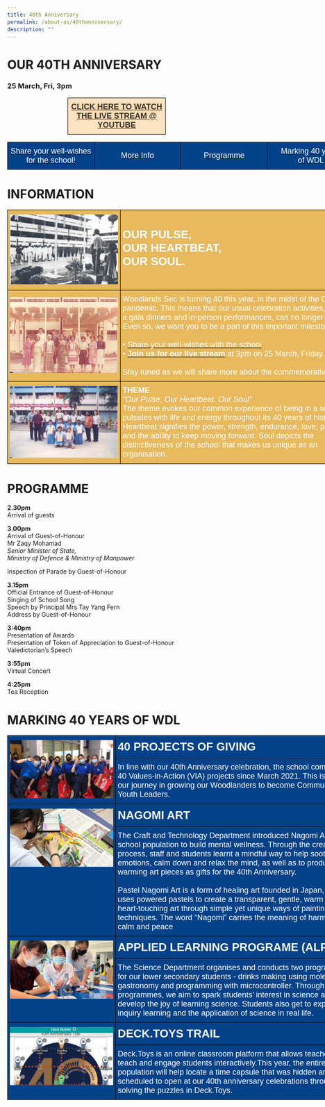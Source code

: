 ```yaml
---
title: 40th Anniversary
permalink: /about-us/40thanniversary/
description: ""
---
```





# OUR 40TH ANNIVERSARY

### 25 March, Fri, 3pm

<style type="text/css">
.tg  {border-collapse:collapse;border-spacing:0;margin:0px auto;}
.tg td{border-color:black;border-style:solid;border-width:1px;font-family:Arial, sans-serif;font-size:14px;
  overflow:hidden;padding:10px 5px;word-break:normal;}
.tg th{border-color:black;border-style:solid;border-width:1px;font-family:Arial, sans-serif;font-size:14px;
  font-weight:normal;overflow:hidden;padding:10px 5px;word-break:normal;}
.tg .tg-99fv{background-color:#fee3c2;font-size:18px;font-weight:bold;text-align:center;vertical-align:middle}
</style>
<table class="tg" style="undefined;table-layout: fixed; width: 226px">
<colgroup>
<col style="width: 226px">
</colgroup>
<tbody>
  <tr>
    <td class="tg-99fv"><a href="youtube.com/watch?v=ScC1__7yNEo"><span style="color:#343434;background-color:#FEDBAF">CLICK HERE TO WATCH THE LIVE STREAM @ YOUTUBE</span></a></td>
  </tr>
</tbody>
</table>

<br>

<style type="text/css">
.tg  {border-collapse:collapse;border-spacing:0;margin:0px auto;}
.tg td{border-color:black;border-style:solid;border-width:1px;font-family:Arial, sans-serif;font-size:14px;
  overflow:hidden;padding:10px 5px;word-break:normal;}
.tg th{border-color:black;border-style:solid;border-width:1px;font-family:Arial, sans-serif;font-size:14px;
  font-weight:normal;overflow:hidden;padding:10px 5px;word-break:normal;}
.tg .tg-fj82{background-color:#034289;color:#ffffff;font-size:18px;text-align:center;vertical-align:middle}
</style>
<table style="undefined;table-layout: fixed; width: 800px" class="tg">
<colgroup>
<col style="width: 200px">
<col style="width: 200px">
<col style="width: 200px">
<col style="width: 200px">
</colgroup>
<tbody>
	<tr>
		<td class="tg-fj82"><a href="https://padlet.com/WDL/40thanniversary"><span style="color:#FFF;background-color:#034289">Share your well-wishes for the school!</span></a></td>
    <td class="tg-fj82"><a href="#1"><span style="color:#FFF;background-color:#034289">More Info</span></a></td>
    <td class="tg-fj82"><a href="#2"><span style="color:#FFF;background-color:#034289">Programme</span></a></td>
    <td class="tg-fj82"><a href="#3"><span style="color:#FFF;background-color:#034289">Marking 40 years<br>of WDL</span></a></td>
  </tr>
</tbody>
</table>

<a id="1"></a>

# INFORMATION

<style type="text/css">
.tg  {border-collapse:collapse;border-spacing:0;margin:0px auto;}
.tg td{border-color:black;border-style:solid;border-width:1px;font-family:Arial, sans-serif;font-size:14px;
  overflow:hidden;padding:10px 5px;word-break:normal;}
.tg th{border-color:black;border-style:solid;border-width:1px;font-family:Arial, sans-serif;font-size:14px;
  font-weight:normal;overflow:hidden;padding:10px 5px;word-break:normal;}
.tg .tg-s4n8{background-color:#e8b95d;color:#ffffff;font-size:26px;text-align:left;vertical-align:top}
.tg .tg-7fzn{background-color:#e8b95d;text-align:center;vertical-align:middle}
.tg .tg-6cbd{background-color:#e8b95d;color:#ffffff;font-size:18px;text-align:left;vertical-align:top}
</style>
<table class="tg" style="undefined;table-layout: fixed; width: 815px">
<colgroup>
<col style="width: 260px">
<col style="width: 555px">
</colgroup>
<tbody>
  <tr>
    <td class="tg-7fzn"><img src="/images/wdl40-1.jpeg" 
     style="width:100%"></td>
    <td class="tg-s4n8"><br><span style="font-weight:700">OUR PULSE,</span><br><span style="font-weight:700">OUR HEARTBEAT,</span><br><span style="font-weight:700">OUR SOUL.</span><br><br></td>
  </tr>
  <tr>
    <td class="tg-7fzn"><img src="/images/wdl40-2.jpeg" 
     style="width:100%"></td>
    <td class="tg-6cbd"><span style="font-weight:400;font-style:normal">Woodlands Sec is turning 40 this year, in the midst of the COVID-19 pandemic. This means that our usual celebration activities, such as a gala dinners and in-person performances, can no longer be held. Even so, we want you to be a part of this important milestone.</span><br><br><span style="font-weight:400;font-style:normal;color:#FFF">• </span><a href="https://padlet.com/WDL/40thanniversary" target="_blank" rel="noopener noreferrer"><span style="font-weight:inherit;font-style:inherit;color:#FFF">Share your well-wishes with the school</span></a><br><span style="font-weight:400;font-style:normal;color:#FFF">• </span><a href="https://youtu.be/ScC1__7yNEo" target="_blank" rel="noopener noreferrer"><span style="font-weight:bold;font-style:inherit;color:#FFF">Join us for our live stream</span></a><span style="color:#FFF"> </span><span style="font-weight:inherit;font-style:inherit;color:#FFF">at 3pm on 25 March, Friday.</span><br><br><span style="font-weight:inherit;font-style:inherit">Stay tuned as we will share more about the commemorative items!</span></td>
  </tr>
  <tr>
    <td class="tg-7fzn"><img src="/images/wdl40-3.jpeg" 
     style="width:100%"></td>
    <td class="tg-6cbd"><span style="font-weight:bold;font-style:inherit">THEME</span><br><span style="font-weight:400;font-style:italic">"Our Pulse, Our Heartbeat, Our Soul"</span><br><span style="font-weight:400;font-style:normal">The theme evokes our common experience of being in a school that pulsates with life and energy throughout its 40 years of history. Heartbeat </span>signifies the power, strength, endurance, love, passion and the ability to keep moving forward. Soul depicts the distinctiveness of the school that makes us unique as an organisation.</td>
  </tr>
</tbody>
</table>



<a id="2"></a>

# PROGRAMME


**2.30pm**  
Arrival of guests

**3.00pm**  
Arrival of Guest-of-Honour  
Mr Zaqy Mohamad  
_Senior Minister of State,_   
_Ministry of Defence & Ministry of Manpower_

Inspection of Parade by Guest-of-Honour

**3.15pm**  
Official Entrance of Guest-of-Honour  
Singing of School Song  
Speech by Principal Mrs Tay Yang Fern  
Address by Guest-of-Honour

**3:40pm**  
Presentation of Awards  
Presentation of Token of Appreciation to Guest-of-Honour  
Valedictorian’s Speech

**3:55pm**  
Virtual Concert

**4:25pm**  
Tea Reception


<a id="3"></a>

# MARKING 40 YEARS OF WDL

<style type="text/css">
.tg  {border-collapse:collapse;border-spacing:0;margin:0px auto;}
.tg td{border-color:black;border-style:solid;border-width:1px;font-family:Arial, sans-serif;font-size:14px;
  overflow:hidden;padding:10px 5px;word-break:normal;}
.tg th{border-color:black;border-style:solid;border-width:1px;font-family:Arial, sans-serif;font-size:14px;
  font-weight:normal;overflow:hidden;padding:10px 5px;word-break:normal;}
.tg .tg-r59o{background-color:#034289;color:#ffffff;font-size:26px;font-weight:bold;text-align:left;vertical-align:top}
.tg .tg-8kfi{background-color:#034289;color:#ffffff;text-align:left;vertical-align:top}
.tg .tg-gqnv{background-color:#034289;color:#ffffff;font-size:26px;text-align:left;vertical-align:top}
.tg .tg-hqaq{background-color:#034289;color:#ffffff;font-size:18px;text-align:left;vertical-align:top}
</style>
<table class="tg" style="undefined;table-layout: fixed; width: 809px">
<colgroup>
<col style="width: 249px">
<col style="width: 560px">
</colgroup>
<tbody>
  <tr>
    <td class="tg-8kfi" rowspan="2"><img src="/images/m40-1.jpeg" 
     style="width:100%"></td>
    <td class="tg-gqnv"><span style="font-weight:700">40 PROJECTS OF GIVING</span></td>
  </tr>
  <tr>
    <td class="tg-hqaq"><span style="font-weight:inherit;font-style:inherit">In line with our 40th Anniversary celebration, the school completed 40 Values-in-Action (VIA) projects since March 2021. This is part of our journey in growing our Woodlanders to become Community Youth Leaders.</span></td>
  </tr>
  <tr>
    <td class="tg-8kfi" rowspan="2"><img src="/images/m40-2.jpeg" 
     style="width:100%"></td>
    <td class="tg-gqnv"><span style="font-weight:bold;font-style:inherit">NAGOMI ART</span></td>
  </tr>
  <tr>
    <td class="tg-hqaq"><span style="font-weight:400;font-style:normal">The Craft and Technology Department introduced Nagomi Art to the school population to build mental wellness. Through the creative process, staff and students learnt a mindful way to help sooth emotions, calm down and relax the mind, as well as to produce heart warming art pieces as gifts for the 40th Anniversary.</span><br><br><span style="font-weight:400;font-style:normal">Pastel Nagomi Art is a form of healing art founded in Japan, which uses powered pastels to create a transparent, gentle, warm and heart-touching art through simple yet unique ways of painting techniques. The word “Nagomi” carries the meaning of harmony, calm and peace</span></td>
  </tr>
  <tr>
    <td class="tg-8kfi" rowspan="2"><img src="/images/m40-3.jpeg" 
     style="width:100%"></td>
    <td class="tg-r59o">APPLIED LEARNING PROGRAME (ALP)</td>
  </tr>
  <tr>
    <td class="tg-hqaq"><span style="font-weight:inherit;font-style:inherit">The Science Department organises and conducts two programmes for our lower secondary students - drinks making using molecular gastronomy and programming with microcontroller. Through these programmes, we aim to spark students’ interest in science and develop the joy of learning science. Students also get to experience inquiry learning and the application of science in real life.</span></td>
  </tr>
  <tr>
    <td class="tg-8kfi" rowspan="2"><img src="/images/m40-4.jpeg" 
     style="width:100%"></td>
    <td class="tg-r59o">DECK.TOYS TRAIL</td>
  </tr>
  <tr>
    <td class="tg-hqaq"><span style="font-weight:inherit;font-style:inherit">Deck.Toys is an online classroom platform that allows teachers to teach and engage students interactively.This year, the entire school population will help locate a time capsule that was hidden and scheduled to open at our 40th anniversary celebrations through solving the puzzles in Deck.Toys.</span></td>
  </tr>
</tbody>
</table>